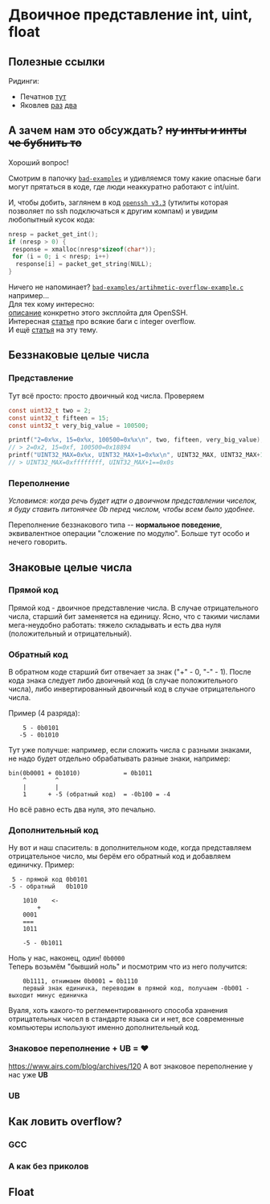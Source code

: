 # Двоичное представление int, uint, float

## Полезные ссылки
Ридинги:
- Печатнов [тут](https://github.com/yuri-pechatnov/caos/tree/master/sem02-int-float-string-encoding)
- Яковлев [раз](https://github.com/victor-yacovlev/mipt-diht-caos/tree/master/practice/integers) [два](https://github.com/victor-yacovlev/mipt-diht-caos/tree/master/practice/ieee754)


## А зачем нам это обсуждать?  ~~ну инты и инты че бубнить то~~
Хороший вопрос! 

Смотрим в папочку [`bad-examples`](./bad-examples) и удивляемся тому какие опасные баги могут прятаться в коде, где люди неаккуратно работают с int/uint.

И, чтобы добить, заглянем в код [`openssh v3.3`](https://github.com/openssh/openssh-portable/blob/V_3_3/auth2-chall.c#L258) (утилиты которая позволяет по ssh подключаться к другим компам) и увидим любопытный кусок кода:
```c
nresp = packet_get_int();
if (nresp > 0) {
 response = xmalloc(nresp*sizeof(char*));
 for (i = 0; i < nresp; i++)
  response[i] = packet_get_string(NULL);
}
```
Ничего не напоминает? [`bad-examples/artihmetic-overflow-example.c`](./bad-examples/artihmetic-overflow-example.c) например...  
Для тех кому интересно:   
[описание](https://www.giac.org/paper/gcih/339/openssh-challenge-response-vulnerability/103617) конкретно этого эксплойта для OpenSSH.  
Интересная [статья](https://www.cs.utexas.edu/~shmat/courses/cs380s_fall09/blexim.txt) про всякие баги с integer overflow.  
И ещё [статья](https://www.welivesecurity.com/2022/02/21/integer-overflow-how-it-occur-can-be-prevented/) на эту тему.



## Беззнаковые целые числа
### Представление
Тут всё просто: просто двоичный код числа.
Проверяем   
```c
const uint32_t two = 2;
const uint32_t fifteen = 15;
const uint32_t very_big_value = 100500;

printf("2=0x%x, 15=0x%x, 100500=0x%x\n", two, fifteen, very_big_value);
// > 2=0x2, 15=0xf, 100500=0x18894
printf("UINT32_MAX=0x%x, UINT32_MAX+1=0x%x\n", UINT32_MAX, UINT32_MAX+1);
// > UINT32_MAX=0xffffffff, UINT32_MAX+1==0x0s
```

### Переполнение
*Условимся: когда речь будет идти о двоичном представлении чиселок, я буду ставить питонячее 0b перед числом, чтобы всем было удобнее.*

Переполнение беззнакового типа -- **нормальное поведение**, эквивалентное операции "сложение по модулю".
Больше тут особо и нечего говорить.

## Знаковые целые числа
### Прямой код
Прямой код - двоичное представление числа. В случае отрицательного числа, старший бит заменяется на единицу. Ясно, что с такими числами мега-неудобно работать: тяжело складывать и есть два нуля (положительный и отрицательный).

### Обратный код
В обратном коде старший бит отвечает за знак ("+" - 0, "-" - 1). После кода знака следует либо двоичный код (в случае положительного числа), либо инвертированный двоичный код в случае отрицательного числа.

Пример (4 разряда): 
```
    5 - 0b0101
   -5 - 0b1010
```

Тут уже получше: например, если сложить числа с разными знаками, не надо будет отдельно обрабатывать разные знаки, например:  
```
bin(0b0001 + 0b1010)            = 0b1011
    ^        ^
    |        |
    1      + -5 (обратный код)  = -0b100 = -4
```  

Но всё равно есть два нуля, это печально.
### Дополнительный код 
Ну вот и наш спаситель: в дополнительном коде, когда представляем отрицательное число, мы берём его обратный код и добавляем единичку.
Пример:
```
 5 - прямой код 0b0101
-5 - обратный   0b1010

    1010    <-
        +
    0001
    ===
    1011

    -5 - 0b1011
```

Ноль у нас, наконец, один! `0b0000`  
Теперь возьмём "бывший ноль" и посмотрим что из него получится:

```
    0b1111, отнимаем 0b0001 = 0b1110
    первый знак единичка, переводим в прямой код, получаем -0b001 - выходит минус единичка
```

Вуаля, хоть какого-то реглементированного способа хранения отрицательных чисел в стандарте языка си и нет, все современные компьютеры используют именно дополнительный код.
### Знаковое переполнение + UB = ❤️
https://www.airs.com/blog/archives/120
А вот знаковое переполнение у нас уже **UB**    

### UB 


## Как ловить overflow?
### GCC

### А как без приколов


## Float


